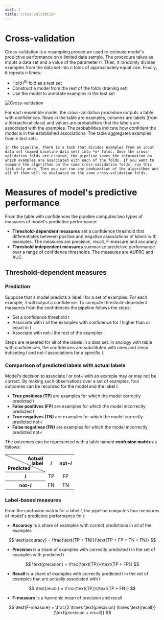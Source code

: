 ```yaml
---
sort: 2
title: Cross-validation
---
```


# Cross-validation

Cross-validation is a resampling procedure used to estimate model's predictive performance on a limited data sample. The procedure takes as inputs a data set and a value of the parameter *n*. Then, it randomly divides examples from the data set into *n* folds of approximately equal size. Finally, it repeats *n* times:
  - Hold *i*<sup>th</sup> fold as a test set
  - Construct a model from the rest of the folds (training set)
  - Use the model to annotate examples in the test set

![Cross-validation](https://vedranav.github.io/hierarchy-decomposition-pipeline/images/tools/Cross-validation.png)

For each ensemble model, the cross-validation procedure outputs a table with confidences. Rows in the table are examples, columns are labels (from a hierarchical class) and values are probabilities that the labels are associated with the examples. The probabilities indicate how confident the model is in the established associations. The table aggregates examples from *n* test sets.

```tip
In the pipeline, there is a task that divides examples from an input data set (named baseline data set) into *n* folds. Once the cross-validation folds are created, the pipeline saves the information on which examples are associated with each of the folds. If you want to compare the algorithms on the same cross-validation folds, run this task only once. Then you can run any combination of the algorithms and all of them will be evaluated on the same cross-validation folds.
```


# Measures of model's predictive performance

From the table with confidences the pipeline computes two types of measures of model's predictive performance:
- **Threshold-dependent measures** set a confidence threshold that differentiates between positive and negative associations of labels with examples. The measures are precision, recall, F-measure and accuracy.
- **Threshold independent measures** summarize predictive performance over a range of confidence thresholds. The measures are AUPRC and AUC.

## Threshold-dependent measures

### Prediction

Suppose that a model predicts a label *l* for a set of examples. For each example, it will output a confidence. To compute threshold-dependent measures from the confidences the pipeline follows the steps:
- Set a confidence threshold *t*
- Associate with *l* all the examples with confidence for *l* higher than or equal to *t*
- Associate with not-*l* the rest of the examples

Steps are repeated for all of the labels in a data set. In analogy with table with confidences, the confidences are substituted with ones and zeros indicating *l* and not-*l* associations for a specific *t*.

### Comparison of predicted labels with actual labels

Model's decision to associate *l* or not-*l* with an example may or may not be correct. By making such observations over a set of examples, four outcomes can be recorded for the model and the label *l*:
- **True positives (TP)** are examples for which the model correctly predicted *l*
- **False positives (FP)** are examples for which the model incorrectly predicted *l*
- **True negatives (TN)** are examples for which the model correctly predicted not-*l*
- **False negatives (FN)** are examples for which the model incorrectly predicted not-*l*

The outcomes can be represented with a table named **confusion matrix** as follows:

<table style="text-align:center;">
    <tr>
        <th style = "background: linear-gradient(to top right, white 49.5%, black 49.5%, black 50.5%, white 50.5%); color: black; line-height: 1;"><div style = "margin-left: 2em; text-align: right;">Actual<br>label</div><div style = "margin-right: 2em; text-align: left;">Predicted &#160;</div></th>
        <th><i>l</i></th>
        <th>not-<i>l</i></th>
    </tr>
    <tr>
        <th><i>l</i></th>
        <td>TP</td>
        <td>FP</td>
    </tr>
    <tr>
        <th>not-<i>l</i></th>
        <td>FN</td>
        <td>TN</td>
    </tr>
</table>


### Label-based measures

From the confusion matrix for a label *l*, the pipeline computes four measures of model's predictive performance for *l*:

- **Accuracy** is a share of examples with correct predictions in all of the examples

$$ \text{accuracy} = \frac{\text{TP + TN}}{\text{TP + FP + TN + FN}} $$

- **Precision** is a share of examples with correctly predicted *l* in the set of examples with predicted *l*

$$ \text{precision} = \frac{\text{TP}}{\text{TP + FP}} $$

- **Recall** is a share of examples with correctly predicted *l* in the set of examples that are actually associated with *l*

$$ \text{recall} = \frac{\text{TP}}{\text{TP + FN}} $$

- **F-measure** is a harmonic mean of precision and recall

$$ \text{F-measure} = \frac{2 \times \text{precision} \times \text{recall}}{\text{precision + recall}} $$
